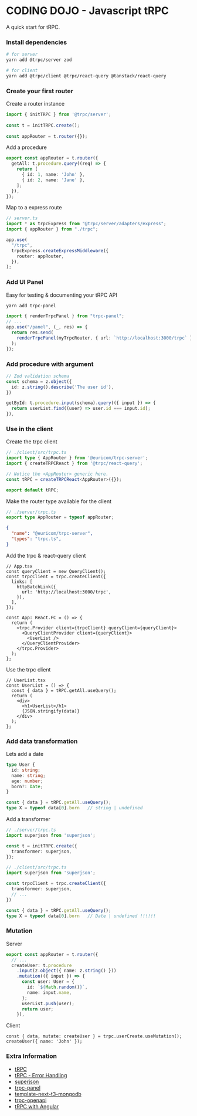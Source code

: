 # CODING DOJO - Javascript tRPC

A quick start for tRPC.

### Install dependencies

```bash
# for server
yarn add @trpc/server zod

# for client
yarn add @trpc/client @trpc/react-query @tanstack/react-query
```

### Create your first router

Create a router instance

```ts
import { initTRPC } from '@trpc/server';
 
const t = initTRPC.create();
  
const appRouter = t.router({});
```

Add a procedure

```ts
export const appRouter = t.router({
  getAll: t.procedure.query((req) => {
    return [
      { id: 1, name: 'John' },
      { id: 2, name: 'Jane' },
    ];
  }),
});
```

Map to a express route

```ts
// server.ts
import * as trpcExpress from "@trpc/server/adapters/express";
import { appRouter } from "./trpc";

app.use(
  "/trpc",
  trpcExpress.createExpressMiddleware({
    router: appRouter,
  }),
);
```

### Add UI Panel
Easy for testing & documenting your tRPC API

```bash
yarn add trpc-panel
```

```ts
import { renderTrpcPanel } from "trpc-panel";
// ...
app.use("/panel", (_, res) => {
  return res.send(
    renderTrpcPanel(myTrpcRouter, { url: `http://localhost:3000/trpc` })
  );
});
```

### Add procedure with argument

```ts
// Zod validation schema
const schema = z.object({ 
  id: z.string().describe('The user id'),
})

getById: t.procedure.input(schema).query(({ input }) => {
  return userList.find((user) => user.id === input.id);
}),
```

### Use in the client

Create the trpc client

```ts
// ./client/src/trpc.ts
import type { AppRouter } from '@euricom/trpc-server';
import { createTRPCReact } from '@trpc/react-query';

// Notice the <AppRouter> generic here.
const tRPC = createTRPCReact<AppRouter>({});

export default tRPC;
```

Make the router type available for the client

```ts
// ./server/trpc.ts
export type AppRouter = typeof appRouter;
```

```json
{
  "name": "@euricom/trpc-server",
  "types": "trpc.ts",
}
```

Add the trpc & react-query client

```tsx
// App.tsx
const queryClient = new QueryClient();
const trpcClient = trpc.createClient({
  links: [
    httpBatchLink({
      url: 'http://localhost:3000/trpc',
    }),
  ],
});

const App: React.FC = () => {
  return (
    <trpc.Provider client={trpcClient} queryClient={queryClient}>
      <QueryClientProvider client={queryClient}>
        <UserList />
      </QueryClientProvider>
    </trpc.Provider>
  );
};
```

Use the trpc client

```tsx
// UserList.tsx
const UserList = () => {
  const { data } = tRPC.getAll.useQuery();
  return (
    <div>
      <h1>UserList</h1>
      {JSON.stringify(data)}
    </div>
  );
};
```

### Add data transformation

Lets add a date 

```ts
type User {
  id: string;
  name: string;
  age: number;
  born?: Date;
}
```

```ts
const { data } = tRPC.getAll.useQuery();
type X = typeof data[0].born   // string | undefined
```

Add a transformer

```ts
// ./server/trpc.ts
import superjson from 'superjson';

const t = initTRPC.create({
  transformer: superjson,
});
```

```ts
// ./client/src/trpc.ts
import superjson from 'superjson';

const trpcClient = trpc.createClient({
  transformer: superjson,
  // ...
})
```

```ts
const { data } = tRPC.getAll.useQuery();
type X = typeof data[0].born   // Date | undefined !!!!!!
```

### Mutation

Server

```ts
export const appRouter = t.router({
  // ...
  createUser: t.procedure
    .input(z.object({ name: z.string() }))
    .mutation(({ input }) => {
      const user: User = {
        id: `${Math.random()}`,
        name: input.name,
      };
      userList.push(user);
      return user;
    }),
```

Client

```tsx
const { data, mutate: createUser } = trpc.userCreate.useMutation();
createUser({ name: 'John' });
```

### Extra Information

- [tRPC](https://trpc.io/)
- [tRPC - Error Handling](https://trpc.io/docs/server/error-handling)
- [superjson](https://github.com/blitz-js/superjson)
- [trpc-panel](https://github.com/iway1/trpc-panel)
- [template-next-t3-mongodb](https://github.com/cosemansp/template-next-t3-mongodb)
- [trpc-openapi](https://www.npmjs.com/package/trpc-openapi)
- [tRPC with Angular](https://medium.com/anymind-group/full-stack-typesscript-with-trpc-ft-angular-93ffc52685a5)
